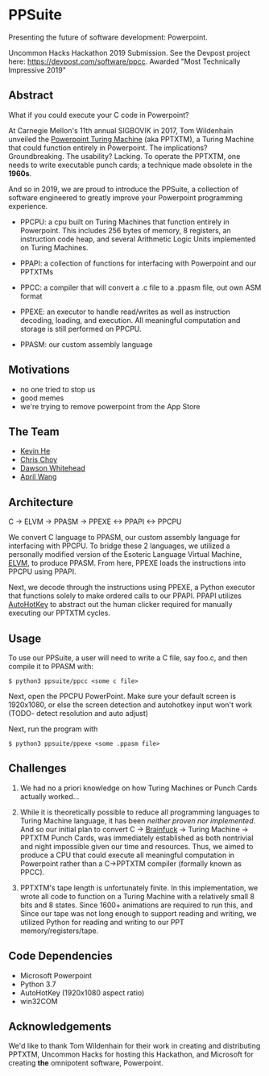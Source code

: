 # PPSuite
Presenting the future of software development: Powerpoint.  

Uncommon Hacks Hackathon 2019 Submission. See the Devpost project here: https://devpost.com/software/ppcc.
Awarded "Most Technically Impressive 2019"

## Abstract

What if you could execute your C code in Powerpoint?

At Carnegie Mellon's 11th annual SIGBOVIK in 2017, Tom Wildenhain unveiled the [Powerpoint Turing Machine](https://www.andrew.cmu.edu/user/twildenh/PowerPointTM/Paper.pdf) (aka PPTXTM), a Turing Machine that could function entirely in Powerpoint. The implications? Groundbreaking. The usability? Lacking. To operate the PPTXTM, one needs to write executable punch cards; a technique made obsolete in the **1960s**.

And so in 2019, we are proud to introduce the PPSuite, a collection of software engineered to greatly improve your Powerpoint programming experience.

* PPCPU: a cpu built on Turing Machines that function entirely in Powerpoint. This includes 256 bytes of memory, 8 registers, an instruction code heap, and several Arithmetic Logic Units implemented on Turing Machines.  

* PPAPI: a collection of functions for interfacing with Powerpoint and our PPTXTMs

* PPCC: a compiler that will convert a .c file to a .ppasm file, out own ASM format

* PPEXE: an executor to handle read/writes as well as instruction decoding, loading, and execution. All meaningful computation and storage is still performed on PPCPU.

* PPASM: our custom assembly language

## Motivations

* no one tried to stop us
* good memes
* we're trying to remove powerpoint from the App Store

## The Team

* [Kevin He](https://github.com/echowisp)  
* [Chris Choy](https://github.com/cchoy96)  
* [Dawson Whitehead](https://github.com/dwahme)  
* [April Wang](https://github.com/aprilyw)  

## Architecture

C -> ELVM -> PPASM -> PPEXE <-> PPAPI <-> PPCPU

We convert C language to PPASM, our custom assembly language for interfacing with PPCPU. To bridge these 2 languages, we utilized a personally modified version of the Esoteric Language Virtual Machine, [ELVM](https://github.com/shinh/elvm/blob/master/ELVM.md?fbclid=IwAR2fsBSlkAFs3sTNRWkGrZycb_oATt_ElK7se8vLm4k5gPK8r2bCVOelR2k), to produce PPASM. From here, PPEXE loads the instructions into PPCPU using PPAPI.

Next, we decode through the instructions using PPEXE, a Python executor that functions solely to make ordered calls to our PPAPI. PPAPI utilizes [AutoHotKey](https://www.autohotkey.com/) to abstract out the human clicker required for manually executing our PPTXTM cycles.

## Usage

To use our PPSuite, a user will need to write a C file, say foo.c, and then compile it to PPASM with:
```
$ python3 ppsuite/ppcc <some c file>
```

Next, open the PPCPU PowerPoint. Make sure your default screen is 1920x1080, or else the screen detection and autohotkey input won't work (TODO- detect resolution and auto adjust)

Next, run the program with
```
$ python3 ppsuite/ppexe <some .ppasm file>
```

## Challenges

1) We had no a priori knowledge on how Turing Machines or Punch Cards actually worked...

2) While it is theoretically possible to reduce all programming languages to Turing Machine language, it has been *neither proven nor implemented*. And so our initial plan to convert C -> [Brainfuck](https://en.wikipedia.org/wiki/Brainfuck) -> Turing Machine -> PPTXTM Punch Cards, was immediately established as both nontrivial and night impossible given our time and resources. Thus, we aimed to produce a CPU that could execute all meaningful computation in Powerpoint rather than a C->PPTXTM compiler (formally known as PPCC).  

3) PPTXTM's tape length is unfortunately finite. In this implementation, we wrote all code to function on a Turing Machine with a relatively small 8 bits and 8 states. Since 1600+ animations are required to run this, and  Since our tape was not long enough to support reading and writing, we utilized Python for reading and writing to our PPT memory/registers/tape.

## Code Dependencies

* Microsoft Powerpoint
* Python 3.7
* AutoHotKey (1920x1080 aspect ratio)
* win32COM

## Acknowledgements

We'd like to thank Tom Wildenhain for their work in creating and distributing PPTXTM, Uncommon Hacks for hosting this Hackathon, and Microsoft for creating **the** omnipotent software, Powerpoint.
